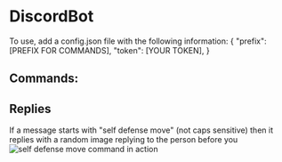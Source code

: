 # DiscordBot

To use, add a config.json file with the following information:
{
	"prefix": [PREFIX FOR COMMANDS],
	"token": [YOUR TOKEN],
}

## Commands:


## Replies
If a message starts with "self defense move" (not caps sensitive) then it replies with a random image replying to the person before you
![self defense move command in action](http://prntscr.com/13bk4is)
